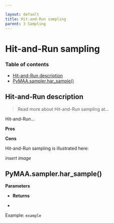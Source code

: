 ```yaml
---

layout: default
title: Hit-and-Run sampling
parent: 3 Sampling
---
```


# Hit-and-Run sampling

### Table of contents

- [Hit-and-Run description](#hit-and-run-description)
- [PyMAA.sampler.har_sample()](#pymaasamplerhar_sample)

## Hit-and-Run description

> Read more about Hit-and-Run sampling at...

Hit-and-Run...

**Pros**

**Cons**

Hit-and-Run sampling is illustrated here:

*insert image*

## PyMAA.sampler.har_sample()

**Parameters**

- **Returns**

- 

Example: `example`
